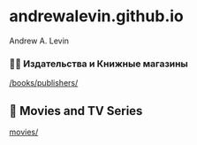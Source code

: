 # andrewalevin.github.io
Andrew A. Levin


### 📕📇 Издательства и Книжные магазины

[/books/publishers/](/books/publishers/)


## 🎥 Movies and TV Series

[movies/](movies/)
